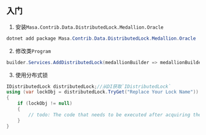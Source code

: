 ## 入门

1. 安装`Masa.Contrib.Data.DistributedLock.Medallion.Oracle`

``` powershell
dotnet add package Masa.Contrib.Data.DistributedLock.Medallion.Oracle
```

2. 修改类`Program`

```csharp
builder.Services.AddDistributedLock(medallionBuilder => medallionBuilder.UseOracle("Data Source=MyOracleDB;Integrated Security=yes;"));
```

3. 使用分布式锁

```csharp
IDistributedLock distributedLock;//从DI获取`IDistributedLock`
using (var lockObj = distributedLock.TryGet("Replace Your Lock Name"))
{
    if (lockObj != null)
    {
        // todo: The code that needs to be executed after acquiring the distributed lock
    }
}
```